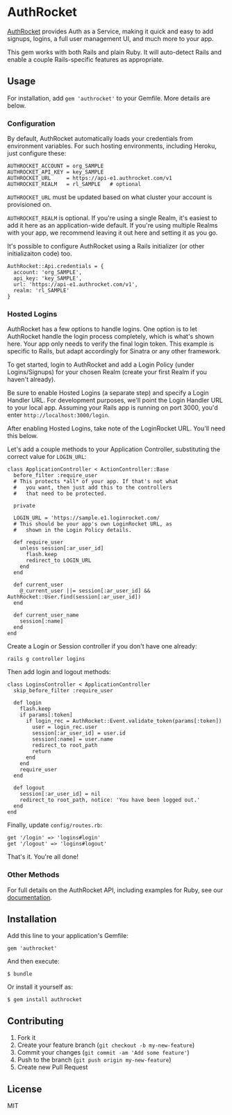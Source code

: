 # AuthRocket

[AuthRocket](http://authrocket.com/) provides Auth as a Service, making it quick and easy to add signups, logins, a full user management UI, and much more to your app.

This gem works with both Rails and plain Ruby. It will auto-detect Rails and enable a couple Rails-specific features as appropriate.


## Usage

For installation, add `gem 'authrocket'` to your Gemfile. More details are below.


### Configuration

By default, AuthRocket automatically loads your credentials from environment variables. For such hosting environments, including Heroku, just configure these:

    AUTHROCKET_ACCOUNT = org_SAMPLE
    AUTHROCKET_API_KEY = key_SAMPLE
    AUTHROCKET_URL     = https://api-e1.authrocket.com/v1
    AUTHROCKET_REALM   = rl_SAMPLE   # optional

`AUTHROCKET_URL` must be updated based on what cluster your account is provisioned on.

`AUTHROCKET_REALM` is optional. If you're using a single Realm, it's easiest to add it here as an application-wide default. If you're using multiple Realms with your app, we recommend leaving it out here and setting it as you go.

It's possible to configure AuthRocket using a Rails initializer (or other initializaiton code) too.

    AuthRocket::Api.credentials = {
      account: 'org_SAMPLE',
      api_key: 'key_SAMPLE',
      url: 'https://api-e1.authrocket.com/v1',
      realm: 'rl_SAMPLE'
    }


### Hosted Logins

AuthRocket has a few options to handle logins. One option is to let AuthRocket handle the login process completely, which is what's shown here. Your app only needs to verify the final login token. This example is specific to Rails, but adapt accordingly for Sinatra or any other framework.

To get started, login to AuthRocket and add a Login Policy (under Logins/Signups) for your chosen Realm (create your first Realm if you haven't already). 

Be sure to enable Hosted Logins (a separate step) and specify a Login Handler URL. For development purposes, we'll point the Login Handler URL to your local app. Assuming your Rails app is running on port 3000, you'd enter `http://localhost:3000/login`.

After enabling Hosted Logins, take note of the LoginRocket URL. You'll need this below.

Let's add a couple methods to your Application Controller, substituting the correct value for `LOGIN_URL`:

    class ApplicationController < ActionController::Base
      before_filter :require_user
      # This protects *all* of your app. If that's not what
      #   you want, then just add this to the controllers
      #   that need to be protected.

      private

      LOGIN_URL = 'https://sample.e1.loginrocket.com/
      # This should be your app's own LoginRocket URL, as
      #   shown in the Login Policy details.

      def require_user
        unless session[:ar_user_id]
          flash.keep
          redirect_to LOGIN_URL
        end
      end

      def current_user
        @_current_user ||= session[:ar_user_id] && AuthRocket::User.find(session[:ar_user_id])
      end

      def current_user_name
        session[:name]
      end
    end

Create a Login or Session controller if you don't have one already:

    rails g controller logins

Then add login and logout methods:

    class LoginsController < ApplicationController
      skip_before_filter :require_user

      def login
        flash.keep
        if params[:token]
          if login_rec = AuthRocket::Event.validate_token(params[:token])
            user = login_rec.user
            session[:ar_user_id] = user.id
            session[:name] = user.name
            redirect_to root_path
            return
          end
        end
        require_user
      end

      def logout
        session[:ar_user_id] = nil
        redirect_to root_path, notice: 'You have been logged out.'
      end
    end

Finally, update `config/routes.rb`:

    get '/login' => 'logins#login'
    get '/logout' => 'logins#logout'

That's it. You're all done!


### Other Methods

For full details on the AuthRocket API, including examples for Ruby, see our [documentation](http://authrocket.com/docs).


## Installation

Add this line to your application's Gemfile:

    gem 'authrocket'

And then execute:

    $ bundle

Or install it yourself as:

    $ gem install authrocket


## Contributing

1. Fork it
2. Create your feature branch (`git checkout -b my-new-feature`)
3. Commit your changes (`git commit -am 'Add some feature'`)
4. Push to the branch (`git push origin my-new-feature`)
5. Create new Pull Request


## License

MIT
